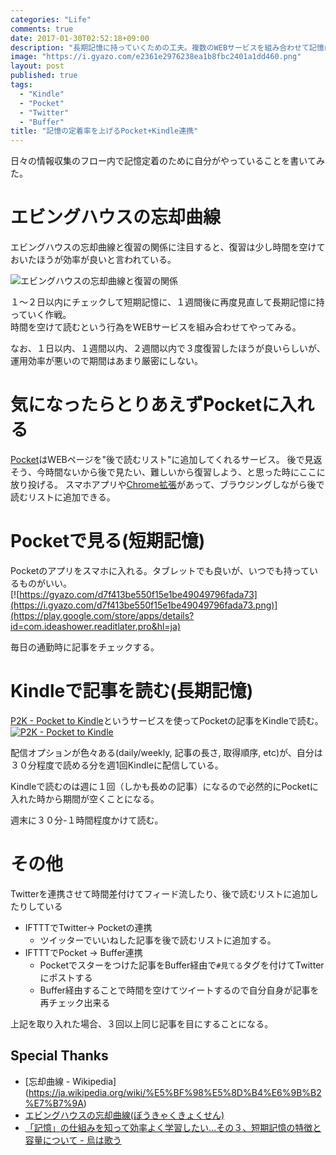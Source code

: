 ```yaml
---
categories: "Life"
comments: true
date: 2017-01-30T02:52:18+09:00
description: "長期記憶に持っていくための工夫。複数のWEBサービスを組み合わせて記憶に残す仕組みを作る"
image: "https://i.gyazo.com/e2361e2976238ea1b8fbc2401a1dd460.png"
layout: post
published: true
tags:
  - "Kindle"
  - "Pocket"
  - "Twitter"
  - "Buffer"
title: "記憶の定着率を上げるPocket+Kindle連携"
---
```


日々の情報収集のフロー内で記憶定着のために自分がやっていることを書いてみた。  

# エビングハウスの忘却曲線

エビングハウスの忘却曲線と復習の関係に注目すると、復習は少し時間を空けておいたほうが効率が良いと言われている。  

![エビングハウスの忘却曲線と復習の関係](http://free-academy.jp/junior/swfu/d/auto_zkqgEf.png)

１〜２日以内にチェックして短期記憶に、１週間後に再度見直して長期記憶に持っていく作戦。  
時間を空けて読むという行為をWEBサービスを組み合わせてやってみる。  

なお、１日以内、１週間以内、２週間以内で３度復習したほうが良いらしいが、運用効率が悪いので期間はあまり厳密にしない。  

# 気になったらとりあえずPocketに入れる

[Pocket](https://getpocket.com)はWEBページを"後で読むリスト"に追加してくれるサービス。
後で見返そう、今時間ないから後で見たい、難しいから復習しよう、と思った時にここに放り投げる。
スマホアプリや[Chrome拡張](https://chrome.google.com/webstore/detail/save-to-pocket/niloccemoadcdkdjlinkgdfekeahmflj?hl=ja)があって、ブラウジングしながら後で読むリストに追加できる。

# Pocketで見る(短期記憶)

Pocketのアプリをスマホに入れる。タブレットでも良いが、いつでも持っているものがいい。  
[![https://gyazo.com/d7f413be550f15e1be49049796fada73](https://i.gyazo.com/d7f413be550f15e1be49049796fada73.png)](https://play.google.com/store/apps/details?id=com.ideashower.readitlater.pro&hl=ja)

毎日の通勤時に記事をチェックする。  

# Kindleで記事を読む(長期記憶)
[P2K - Pocket to Kindle](https://p2k.co/)というサービスを使ってPocketの記事をKindleで読む。
[![P2K - Pocket to Kindle](https://i.gyazo.com/e2361e2976238ea1b8fbc2401a1dd460.png)](https://p2k.co/)


配信オプションが色々ある(daily/weekly, 記事の長さ, 取得順序, etc)が、自分は３０分程度で読める分を週1回Kindleに配信している。  

Kindleで読むのは週に１回（しかも長めの記事）になるので必然的にPocketに入れた時から期間が空くことになる。

週末に３０分-１時間程度かけて読む。

# その他
Twitterを連携させて時間差付けてフィード流したり、後で読むリストに追加したりしている

* IFTTTでTwitter-> Pocketの連携
  - ツイッターでいいねした記事を後で読むリストに追加する。
* IFTTTでPocket -> Buffer連携
  - Pocketでスターをつけた記事をBuffer経由で`#見てる`タグを付けてTwitterにポストする
  - Buffer経由することで時間を空けてツイートするので自分自身が記事を再チェック出来る

上記を取り入れた場合、３回以上同じ記事を目にすることになる。

## Special Thanks
* [忘却曲線 - Wikipedia] (https://ja.wikipedia.org/wiki/%E5%BF%98%E5%8D%B4%E6%9B%B2%E7%B7%9A)
* [エビングハウスの忘却曲線(ぼうきゃくきょくせん)](http://free-academy.jp/junior/index.php?%E3%82%A8%E3%83%93%E3%83%B3%E3%82%B0%E3%83%8F%E3%82%A6%E3%82%B9%E3%81%AE%E5%BF%98%E5%8D%B4%E6%9B%B2%E7%B7%9A)
* [「記憶」の仕組みを知って効率よく学習したい…その３、短期記憶の特徴と容量について - 烏は歌う](http://d.hatena.ne.jp/wander1985/20110501/1304258614)


